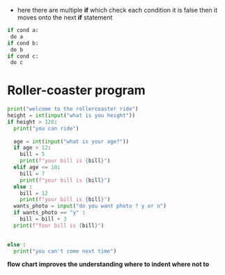 - here there are multiple **if** which check each condition it is false then it moves onto the next **if** statement
```python
if cond a:
 do a
if cond b:
 do b
if cond c:
 do c
```

# Roller-coaster program
```python
print("welcome to the rollercoaster ride")
height = int(input("what is you height"))
if height > 120:
  print("you can ride")
  
  age = int(input("what is your age?"))
  if age < 12:
    bill = 5
    print(f"your bill is {bill}")
  elif age <= 18:
    bill = 7
    print(f"your bill is {bill}")
  else :
    bill = 12
    print(f"your bill is {bill}")
  wants_photo = input("do you want photo ? y or n")
  if wants_photo == "y" :
    bill = bill + 3
  print(f"Your bill is {bill}")
    

else :
  print("you can't come next time")

```

**flow chart improves the understanding where to indent where not to**


